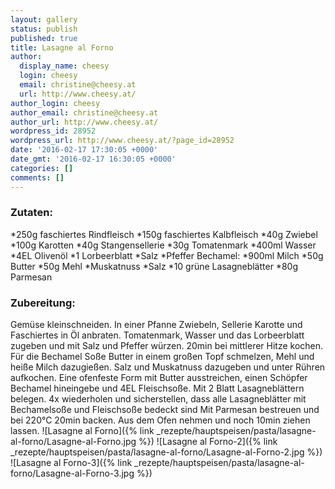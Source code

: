 ```yaml
---
layout: gallery
status: publish
published: true
title: Lasagne al Forno
author:
  display_name: cheesy
  login: cheesy
  email: christine@cheesy.at
  url: http://www.cheesy.at/
author_login: cheesy
author_email: christine@cheesy.at
author_url: http://www.cheesy.at/
wordpress_id: 28952
wordpress_url: http://www.cheesy.at/?page_id=28952
date: '2016-02-17 17:30:05 +0000'
date_gmt: '2016-02-17 16:30:05 +0000'
categories: []
comments: []
---
```

### Zutaten:
\*250g faschiertes Rindfleisch
\*150g faschiertes Kalbfleisch
\*40g Zwiebel
\*100g Karotten
\*40g Stangensellerie
\*30g Tomatenmark
\*400ml Wasser
\*4EL Olivenöl
\*1 Lorbeerblatt
\*Salz
\*Pfeffer
Bechamel:
\*900ml Milch
\*50g Butter
\*50g Mehl
\*Muskatnuss
\*Salz
\*10 grüne Lasagneblätter
\*80g Parmesan
### Zubereitung:
Gemüse kleinschneiden. In einer Pfanne Zwiebeln, Sellerie Karotte und Faschiertes in Öl anbraten. Tomatenmark, Wasser und das Lorbeerblatt zugeben und mit Salz und Pfeffer würzen. 20min bei mittlerer Hitze kochen.
Für die Bechamel Soße Butter in einem großen Topf schmelzen, Mehl und heiße Milch dazugießen. Salz und Muskatnuss dazugeben und unter Rühren aufkochen.
Eine ofenfeste Form mit Butter ausstreichen, einen Schöpfer Bechamel hineingebe und 4EL Fleischsoße. Mit 2 Blatt Lasagneblättern belegen. 4x wiederholen und sicherstellen, dass alle Lasagneblätter mit Bechamelsoße und Fleischsoße bedeckt sind Mit Parmesan bestreuen und bei 220°C 20min backen. Aus dem Ofen nehmen und noch 10min ziehen lassen.
![Lasagne al Forno]({% link _rezepte/hauptspeisen/pasta/lasagne-al-forno/Lasagne-al-Forno.jpg %})
![Lasagne al Forno-2]({% link _rezepte/hauptspeisen/pasta/lasagne-al-forno/Lasagne-al-Forno-2.jpg %})
![Lasagne al Forno-3]({% link _rezepte/hauptspeisen/pasta/lasagne-al-forno/Lasagne-al-Forno-3.jpg %})
